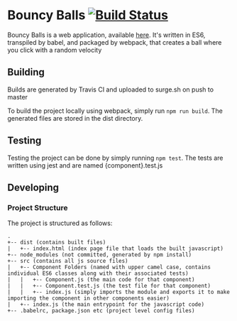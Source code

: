 # Bouncy Balls [![Build Status](https://travis-ci.org/steventurner21/bouncy-balls.svg?branch=master)](https://travis-ci.org/steventurner21/bouncy-balls)

Bouncy Balls is a web application, available [here](http://bouncing-balls.surge.sh/). It's written in ES6, transpiled by babel, and packaged by webpack, that creates a ball where you click with a random velocity

## Building

Builds are generated by Travis CI and uploaded to surge.sh on push to master

To build the project locally using webpack, simply run `npm run build`. The generated files are stored in the dist directory.

## Testing 

Testing the project can be done by simply running `npm test`. The tests are written using jest and are named {component}.test.js

## Developing

### Project Structure

The project is structured as follows:

```
.
+-- dist (contains built files)
|   +-- index.html (index page file that loads the built javascript)
+-- node_modules (not committed, generated by npm install)
+-- src (contains all js source files)
|   +-- Component Folders (named with upper camel case, contains individual ES6 classes along with their associated tests)
|   |   +-- Component.js (the main code for that component)
|   |   +-- Component.test.js (the test file for that component)
|   |   +-- index.js (simply imports the module and exports it to make importing the component in other components easier)
|   +-- index.js (the main entrypoint for the javascript code)
+-- .babelrc, package.json etc (project level config files)
```
